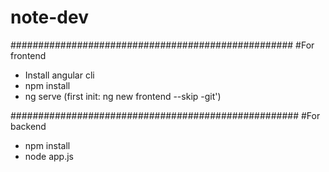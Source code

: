 # note-dev

###################################################
#For frontend
+ Install angular cli
+ npm install
+ ng serve
(first init: ng new frontend --skip -git')



####################################################
#For backend
+ npm install 
+ node app.js
